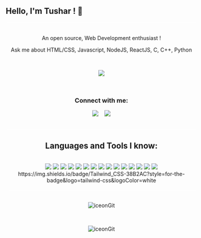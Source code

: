 ## Hello, I'm Tushar ! 👋
<div style="height:1px;width:98%;background-color:white;margin-left:1%"></div>
<br>
<div align='center'>
<p>An open source, Web Development enthusiast !</p>
<p>Ask me about HTML/CSS, Javascript, NodeJS, ReactJS, C, C++, Python</p>
</div>
<br>

<p align="center">
  <img src="https://komarev.com/ghpvc/?username=iceonGit&color=blueviolet&style=flat">
</p>
<br>
<h3 align="center">Connect with me:</h3>

<p align='center'>
  <a href="mailto:icey58506@gmail.com" style="text-decoration: none;">
    <img src="https://img.shields.io/badge/Gmail-D14836?style=for-the-badge&logo=gmail&logoColor=white" />        
  </a>&nbsp;&nbsp;  
  <a href="https://github.com/iceonGit?tab=repositories" style="text-decoration: none;">
    <img src="https://img.shields.io/badge/github-0A0A0A?style=for-the-badge&logo=github&logoColor=white" />
  </a>
</p>


<br>

<div style="height:1px;width:98%;background-color:white;margin-left:1%"></div>


<div align="center">

<h2 ><b>Languages and Tools I know:</b></h2>
<br/>
<img src="https://img.shields.io/badge/CSS3-1572B6?style=for-the-badge&logo=css3&logoColor=white"/> <img src="https://img.shields.io/badge/HTML5-E34F26?style=for-the-badge&logo=html5&logoColor=white"/> <img src="https://img.shields.io/badge/JavaScript-F7DF1E?style=for-the-badge&logo=javascript&logoColor=black"/>
<img src="https://img.shields.io/badge/C-00599C?style=for-the-badge&logo=c&logoColor=white"/> <img src="https://img.shields.io/badge/C%2B%2B-00599C?style=for-the-badge&logo=c%2B%2B&logoColor=white"/> <img src="https://img.shields.io/badge/Bootstrap-563D7C?style=for-the-badge&logo=bootstrap&logoColor=white"/> <img src="https://img.shields.io/badge/MongoDB-4EA94B?style=for-the-badge&logo=mongodb&logoColor=white"/> <img src="https://img.shields.io/badge/npm-CB3837?style=for-the-badge&logo=npm&logoColor=white"/> <img src="https://img.shields.io/badge/Node.js-339933?style=for-the-badge&logo=nodedotjs&logoColor=white"/>
<img src="https://img.shields.io/badge/Express.js-000000?style=for-the-badge&logo=express&logoColor=white"/> <img src="https://img.shields.io/badge/React-20232A?style=for-the-badge&logo=react&logoColor=61DAFB"/> <img src="https://img.shields.io/badge/Material--UI-0081CB?style=for-the-badge&logo=material-ui&logoColor=white"/> <img src="https://img.shields.io/badge/React_Router-CA4245?style=for-the-badge&logo=react-router&logoColor=white"/> <img src="https://img.shields.io/badge/Redux-339933?style=for-the-badge&logo=redux&logoColor=white"/> <img src="https://img.shields.io/badge/Flask-563D7C?style=for-the-badge&logo=flask&logoColor=white"/>
https://img.shields.io/badge/Tailwind_CSS-38B2AC?style=for-the-badge&logo=tailwind-css&logoColor=white
<br/>
<br/>

<div style="height:1px;width:98%;background-color:white;margin-left:1%"></div>
</div>
<br>

<p align="center">
<img align="center" src="https://github-readme-stats.vercel.app/api/top-langs?username=iceonGit&show_icons=true&locale=en&layout=compact&theme=material-palenight" alt="iceonGit" /></p>

<br>
<p align="center"><img align="center" src="https://github-readme-streak-stats.herokuapp.com/?user=iceonGit&theme=material-palenight" alt="iceonGit" /></p>
<br>

<!-- <p align="center">
 <img align="center" src="https://github-readme-stats.vercel.app/api?username=iceonGitk&show_icons=true&theme=material-palenight&line_height=27" alt="github stats"/>
</p> -->
